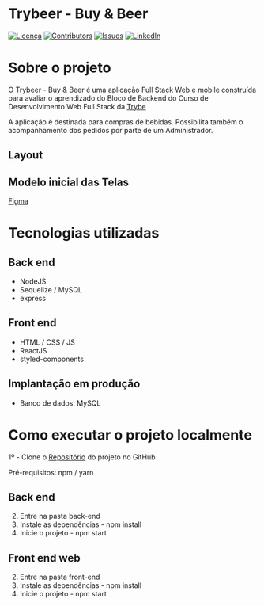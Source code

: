 # Trybeer - Buy & Beer

[![Licença][licenca-shield]][licenca-url]
[![Contributors][contributors-shield]][contributors-url]
[![Issues][issues-shield]][issues-url]
[![LinkedIn][linkedin-shield]][linkedin-url]

# Sobre o projeto

O Trybeer - Buy & Beer é uma aplicação Full Stack Web e mobile construída para avaliar o aprendizado do Bloco de Backend do Curso de Desenvolvimento Web Full Stack da [Trybe](https://www.betrybe.com/ "Site da Trybe")

A aplicação é destinada para compras de bebidas. Possibilita também o acompanhamento dos pedidos por parte de um Administrador.

## Layout

<!-- ![Mobile 1](https://github.com/acenelio/assets/raw/main/sds1/mobile1.png) ![Mobile 2](https://github.com/acenelio/assets/raw/main/sds1/mobile2.png)

![Web 1](https://github.com/acenelio/assets/raw/main/sds1/web1.png)

![Web 2](https://github.com/acenelio/assets/raw/main/sds1/web2.png) -->

## Modelo inicial das Telas

[Figma](https://www.figma.com/file/tzP4txu6Uy0qCxVZWdWMBO/TryBeer?node-id=0%3A1)

# Tecnologias utilizadas

## Back end

- NodeJS
- Sequelize / MySQL
- express

## Front end

- HTML / CSS / JS
- ReactJS
- styled-components

## Implantação em produção

<!-- - Back end: Heroku
- Front end web: Netlify -->

- Banco de dados: MySQL

# Como executar o projeto localmente

1º - Clone o [Repositório](https://github.com/renatomak/trybeer) do projeto no GitHub

Pré-requisitos: npm / yarn

## Back end

2. Entre na pasta back-end
3. Instale as dependências - npm install
4. Inicie o projeto - npm start

## Front end web

2. Entre na pasta front-end
3. Instale as dependências - npm install
4. Inicie o projeto - npm start

[licenca-shield]: https://img.shields.io/github/license/renatomak/trybeer?style=for-the-badge
[licenca-url]: (https://github.com/renatomak/trybeer/blob/master/LICENSE)
[contributors-shield]: https://img.shields.io/github/contributors/renatomak/trybeer.svg?style=for-the-badge
[contributors-url]: https://github.com/renatomak/trybeer/graphs/contributors
[issues-shield]: https://img.shields.io/github/issues/renatomak/trybeer/issues.svg?style=for-the-badge
[issues-url]: https://github.com/renatomak/trybeer/issues
[linkedin-shield]: https://img.shields.io/badge/-LinkedIn-black.svg?style=for-the-badge&logo=linkedin&colorB=555
[linkedin-url]: https://www.linkedin.com/in/renatomarques-dev-web/
[product-screenshot]: images/screenshot.png
